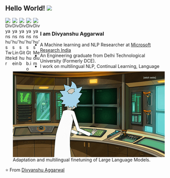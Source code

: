 ## Hello World! <img src="https://raw.githubusercontent.com/iampavangandhi/iampavangandhi/master/gifs/Hi.gif" width="30px"></h2>

<a href="https://twitter.com/divyanshuaggarw">
  <img align="left" alt="Divyanshu's Twitter" width="22px" src="https://cdn.jsdelivr.net/npm/simple-icons@v11/icons/twitter.svg" />
</a>
<a href="https://www.linkedin.com/in/divyanshu-aggarwal-498894163/">
  <img align="left" alt="Divyanshu's Linkdein" width="22px" src="https://cdn.jsdelivr.net/npm/simple-icons@v11/icons/linkedin.svg" />
</a>
<a href="https://github.com/divyanshuaggarwal">
  <img align="left" alt="Divyanshu's Github" width="22px" src="https://cdn.jsdelivr.net/npm/simple-icons@v11/icons/github.svg" />
</a>
<a href="https://divyanshuaggarwal.github.io/">
  <img align="left" alt="Divyanshu's Gthub.io" width="22px" src="https://cdn.jsdelivr.net/npm/simple-icons@v11/icons/githubpages.svg" />
</a>
<a href="https://medium.com/@divyanshuaggarwal">
  <img align="left" alt="Divyanshu's Medium" width="22px" src="https://cdn.jsdelivr.net/npm/simple-icons@v11/icons/medium.svg" />
</a>

<br />
<img align="right" alt="GIF" src="https://github.com/darshan-jain/darshan-jain/blob/master/rick.gif" />

### I am Divyanshu Aggarwal
- A Machine learning and NLP Researcher at [Microsoft Research India](https://www.microsoft.com/en-us/research/)
- An Engineering graduate from Delhi Technological University (Formerly DCE). 
- I work on multilingual NLP, Continual Learning, Language Adaptation and multilingual finetuning of Large Language Models.

⭐️ From [Divyanshu Aggarwal](https://divyanshuaggarwal.github.io/)
